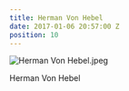 ```yaml
---
title: Herman Von Hebel
date: 2017-01-06 20:57:00 Z
position: 10
---
```


![Herman Von Hebel.jpeg](/uploads/Herman%20Von%20Hebel.jpeg)

Herman Von Hebel